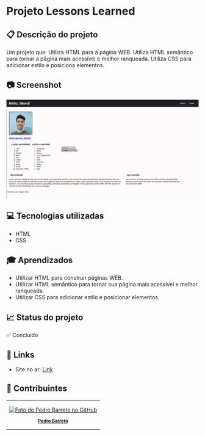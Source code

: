 # Projeto Lessons Learned

## 📋 Descrição do projeto
Um projeto que: Utiliza HTML para a página WEB. Utiliza HTML semântico para tornar a página mais acessível e melhor ranqueada. Utiliza CSS para adicionar estilo e posiciona elementos.

## 📷 Screenshot
![Screenshot](./Screenshot.png)

## 💻 Tecnologias utilizadas
- HTML
- CSS

## 🎓 Aprendizados
- Utilizar HTML para construir páginas WEB.
- Utilizar HTML semântico para tornar sua página mais acessível e melhor ranqueada.
- Utilizar CSS para adicionar estilo e posicionar elementos.
## 📈 Status do projeto
✅ Concluído

## 🚀 Links
- Site no ar: [Link](https://dogl4.github.io/lessons-learned/index.html)

## :busts_in_silhouette: Contribuintes
<table>

<tr  style="width:120px">

<td  align="center">

<a  target=”_blank”  href="https://github.com/Dogl4">

<img  src="https://avatars.githubusercontent.com/u/85720722?s=400&u=c260de98c1eee20df67d72857c3bcc8682fed68a&v=4"  width="100px;"  alt="Foto do Pedro Barreto no GitHub"/><br>

<sub>

<b>Pedro Barreto</b>

</sub>

</a>

</td>

</tr>

</table>
